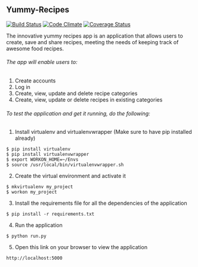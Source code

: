 ## Yummy-Recipes

[![Build Status][BS img]][Build Status]
[![Code Climate][CC img]][Code Climate]
[![Coverage Status][CS img]][Coverage Status]

[Build Status]: https://travis-ci.org/elgalu/boolean_class
[Code Climate]: https://codeclimate.com/github/elgalu/boolean_class
[Coverage Status]: https://coveralls.io/r/elgalu/boolean_class

[BS img]: https://travis-ci.org/elgalu/boolean_class.png
[CC img]: https://codeclimate.com/github/elgalu/boolean_class.png
[CS img]: https://coveralls.io/repos/elgalu/boolean_class/badge.png?branch=master

 The innovative yummy recipes app is an application that allows users  to create, save and share recipes, meeting the needs of keeping track of awesome food recipes.
	

###### The app will enable users to:
 1. Create accounts
 2. Log in
 3. Create, view, update and delete recipe categories
 4. Create, view, update or delete recipes in existing categories
	
		
###### To test the application and get it running, do the following:

1. Install virtualenv and virtualenvwrapper (Make sure to have pip installed already)
 ```
 $ pip install virtualenv
 $ pip install virtualenvwrapper
 $ export WORKON_HOME=~/Envs
 $ source /usr/local/bin/virtualenvwrapper.sh
```

 2. Create the virtual environment and activate it
 
 ```
 $ mkvirtualenv my_project
 $ workon my_project
 ```

3. Install the requirements file for all the dependencies of the application

```
$ pip install -r requirements.txt
```

4. Run the application

```
$ python run.py
```
5. Open this link on your browser to view the application

```
http://localhost:5000
```

